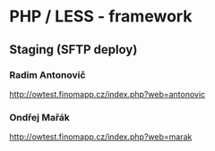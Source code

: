 # PHP / LESS - framework

## Staging (SFTP deploy)
### Radim Antonovič
http://owtest.finomapp.cz/index.php?web=antonovic

### Ondřej Mařák
http://owtest.finomapp.cz/index.php?web=marak
